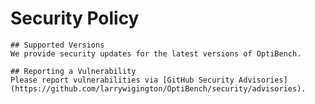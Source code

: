 # Security Policy

    ## Supported Versions
    We provide security updates for the latest versions of OptiBench.

    ## Reporting a Vulnerability
    Please report vulnerabilities via [GitHub Security Advisories](https://github.com/larrywigington/OptiBench/security/advisories).